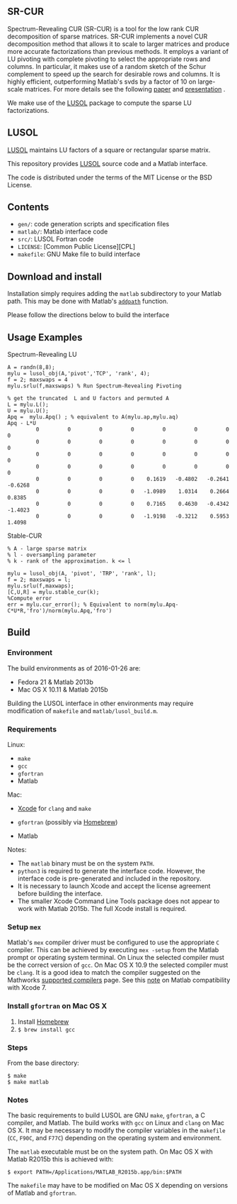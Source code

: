 ## SR-CUR 
Spectrum-Revealing CUR (SR-CUR) is a tool for the low rank CUR decomposition of sparse matrices. SR-CUR  implements a novel CUR decomposition method that allows it to scale to larger matrices and produce more accurate factorizations than previous methods. It employs a variant of LU pivoting with complete pivoting to select the appropriate rows and columns. In particular, it makes use of a random sketch of the Schur complement to speed up the search for desirable rows and columns. It is highly efficient, outperforming  Matlab's svds by a factor of 10 on large-scale matrices.  For more details see the following [paper][CHEN20] and [presentation][BEBOP] .
  
  [CHEN20]: https://proceedings.mlr.press/v108/chen20a.html
  [BEBOP]: https://math.berkeley.edu/~oekenta/Sparse_CUR_Talk.pdf

We make use of the [LUSOL][LUSOL] package to compute the sparse LU factorizations.
## LUSOL

[LUSOL][LUSOL] maintains LU factors of a square or rectangular sparse matrix.

This repository provides [LUSOL][LUSOL] source code and a Matlab interface.

The code is distributed under the terms of the MIT License or the BSD License.

  [LUSOL]: http://web.stanford.edu/group/SOL/software/lusol/

## Contents

* `gen/`: code generation scripts and specification files
* `matlab/`: Matlab interface code
* `src/`: LUSOL Fortran code
* `LICENSE`: [Common Public License][CPL]
* `makefile`: GNU Make file to build interface

## Download and install

Installation simply requires adding the `matlab` subdirectory to your Matlab
path.  This may be done with Matlab's [`addpath`][ADDPATH] function.

Please follow the directions below to build the interface

  [ADDPATH]: http://www.mathworks.com/help/matlab/ref/addpath.html

## Usage Examples

Spectrum-Revealing LU 

```
A = randn(8,8);
mylu = lusol_obj(A,'pivot','TCP', 'rank', 4);
f = 2; maxswaps = 4
mylu.srlu(f,maxswaps) % Run Spectrum-Revealing Pivoting

% get the truncated  L and U factors and permuted A
L = mylu.L();
U = mylu.U();
Apq =  mylu.Apq() ; % equivalent to A(mylu.ap,mylu.aq)
Apq - L*U
         0         0         0         0         0         0         0         0
         0         0         0         0         0         0         0         0
         0         0         0         0         0         0         0         0
         0         0         0         0         0         0         0         0
         0         0         0         0    0.1619   -0.4802   -0.2641   -0.6268
         0         0         0         0   -1.0989    1.0314    0.2664    0.8385
         0         0         0         0    0.7165    0.4630   -0.4342   -1.4023
         0         0         0         0   -1.9198   -0.3212    0.5953    1.4098
```


Stable-CUR

```
% A - large sparse matrix
% l - oversampling parameter
% k - rank of the approximation. k <= l  

mylu = lusol_obj(A, 'pivot', 'TRP', 'rank', l); 
f = 2; maxswaps = l;
mylu.srlu(f,maxwaps); 
[C,U,R] = mylu.stable_cur(k); 
%Compute error
err = mylu.cur_error(); % Equivalent to norm(mylu.Apq-C*U*R,'fro')/norm(mylu.Apq,'fro') 

```

## Build

### Environment

The build environments as of 2016-01-26 are:

- Fedora 21 & Matlab 2013b
- Mac OS X 10.11 & Matlab 2015b

Building the LUSOL interface in other environments may require modification of
`makefile` and `matlab/lusol_build.m`.

### Requirements

Linux:

* `make`
* `gcc`
* `gfortran`
* Matlab

Mac:

* [Xcode][XC] for `clang` and `make`
* `gfortran` (possibly via [Homebrew][HB])
* Matlab

  [HB]: http://brew.sh/
  [XC]: http://itunes.apple.com/us/app/xcode/id497799835

Notes:

* The `matlab` binary must be on the system `PATH`.
* `python3` is required to generate the interface code.  However, the interface
  code is pre-generated and included in the repository.
* It is necessary to launch Xcode and accept the license agreement before
  building the interface.
* The smaller Xcode Command Line Tools package does not appear to work with
  Matlab 2015b.  The full Xcode install is required.

### Setup `mex`

Matlab's `mex` compiler driver must be configured to use the appropriate `C`
compiler.  This can be achieved by executing `mex -setup` from the Matlab prompt
or operating system terminal.  On Linux the selected compiler must be the
correct version of `gcc`.  On Mac OS X 10.9 the selected compiler must be
`clang`.  It is a good idea to match the compiler suggested on the Mathworks
[supported compilers][MC] page.  See this [note][MEX-XCODE-7] on Matlab
compatibility with Xcode 7.

  [MC]: http://www.mathworks.com/support/compilers/
  [MEX-XCODE-7]: http://www.mathworks.com/matlabcentral/answers/246507-why-can-t-mex-find-a-supported-compiler-in-matlab-r2015b-after-i-upgraded-to-xcode-7-0#answer_194526

### Install `gfortran` on Mac OS X

1. Install [Homebrew][HB]
3. `$ brew install gcc`

### Steps

From the base directory:

```
$ make
$ make matlab
```



### Notes

The basic requirements to build LUSOL are GNU `make`, `gfortran`, a C compiler,
and Matlab.  The build works with `gcc` on Linux and `clang` on Mac OS X.  It
may be necessary to modify the compiler variables in the `makefile` (`CC`,
`F90C`, and `F77C`) depending on the operating system and environment.

The `matlab` executable must be on the system path.  On Mac OS X with Matlab
R2015b this is achieved with:

```
$ export PATH=/Applications/MATLAB_R2015b.app/bin:$PATH
```

The `makefile` may have to be modified on Mac OS X depending on versions of
Matlab and `gfortran`.


